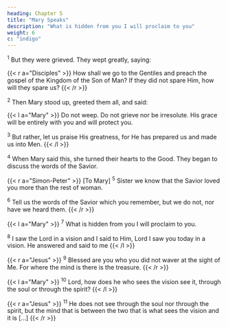 ```yaml
---
heading: Chapter 5
title: "Mary Speaks" 
description: "What is hidden from you I will proclaim to you"
weight: 6
c: "indigo"
---
```



<sup>1</sup> But they were grieved. They wept greatly, saying:


{{< r a="Disciples" >}}
How shall we go to the Gentiles and preach the gospel of the Kingdom of the Son of Man? If they did not spare Him, how will they spare us?
{{< /r >}}


<sup>2</sup> Then Mary stood up, greeted them all, and said:

{{< l a="Mary" >}}
Do not weep. Do not grieve nor be irresolute. His grace will be entirely with you and will protect you.

<sup>3</sup> But rather, let us praise His greatness, for He has prepared us and made us into Men.
{{< /l >}}


<sup>4</sup> When Mary said this, she turned their hearts to the Good. They began to discuss the words of the Savior.


{{< r a="Simon-Peter" >}}
[To Mary] <sup>5</sup> Sister we know that the Savior loved you more than the rest of woman.

<sup>6</sup> Tell us the words of the Savior which you remember, but we do not, nor have we heard them.
{{< /r >}}


{{< l a="Mary" >}}
<sup>7</sup> What is hidden from you I will proclaim to you.

<sup>8</sup> I saw the Lord in a vision and I said to Him, Lord I saw you today in a vision. He answered and said to me
{{< /l >}}


{{< r a="Jesus" >}}
<sup>9</sup> Blessed are you who you did not waver at the sight of Me. For where the mind is there is the treasure.
{{< /r >}}

{{< l a="Mary" >}}
<sup>10</sup> Lord, how does he who sees the vision see it, through the soul or through the spirit?
{{< /l >}}

{{< r a="Jesus" >}}
<sup>11</sup> He does not see through the soul nor through the spirit, but the mind that is between the two that is what sees the vision and it is [...]
{{< /r >}}

